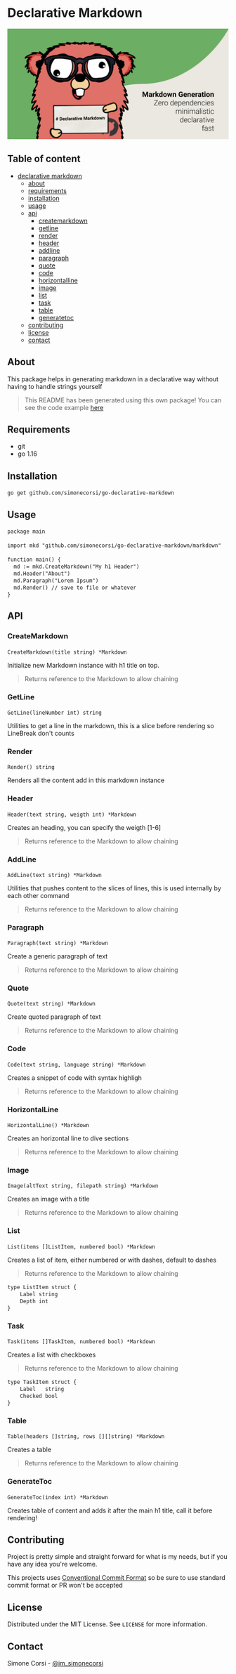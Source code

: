 # Declarative Markdown

<p align="center"><img src="https://raw.githubusercontent.com/simonecorsi/go-declarative-markdown/da5ee95c99a8f17e3f9f5cd2be387807d5f85536/banner.jpg" alt="Declarative Markdown Gopher Logo"/></p>

## Table of content

- [declarative markdown](#declarative-markdown)
  - [about](#about)
  - [requirements](#requirements)
  - [installation](#installation)
  - [usage](#usage)
  - [api](#api)
    - [createmarkdown](#createmarkdown)
    - [getline](#getline)
    - [render](#render)
    - [header](#header)
    - [addline](#addline)
    - [paragraph](#paragraph)
    - [quote](#quote)
    - [code](#code)
    - [horizontalline](#horizontalline)
    - [image](#image)
    - [list](#list)
    - [task](#task)
    - [table](#table)
    - [generatetoc](#generatetoc)
  - [contributing](#contributing)
  - [license](#license)
  - [contact](#contact)

## About

This package helps in generating markdown in a declarative way without having to handle strings yourself

> This README has been generated using this own package!
You can see the code example [here](./docs/generator.go)

## Requirements

- git
- go 1.16

## Installation

```
go get github.com/simonecorsi/go-declarative-markdown
```

## Usage

```
package main

import mkd "github.com/simonecorsi/go-declarative-markdown/markdown"

function main() {
  md := mkd.CreateMarkdown("My h1 Header")
  md.Header("About")
  md.Paragraph("Lorem Ipsum")
  md.Render() // save to file or whatever
}

```

## API

### CreateMarkdown

`CreateMarkdown(title string) *Markdown`

Initialize new Markdown instance with h1 title on top.

> Returns reference to the Markdown to allow chaining

### GetLine

`GetLine(lineNumber int) string`

Utilities to get a line in the markdown, this is a slice before rendering so LineBreak don't counts

### Render

`Render() string`

Renders all the content add in this markdown instance

### Header

`Header(text string, weigth int) *Markdown`

Creates an heading, you can specify the weigth [1-6]

> Returns reference to the Markdown to allow chaining

### AddLine

`AddLine(text string) *Markdown`

Utilities that pushes content to the slices of lines, this is used internally by each other command

> Returns reference to the Markdown to allow chaining

### Paragraph

`Paragraph(text string) *Markdown`

Create a generic paragraph of text

> Returns reference to the Markdown to allow chaining

### Quote

`Quote(text string) *Markdown`

Create quoted paragraph of text

> Returns reference to the Markdown to allow chaining

### Code

`Code(text string, language string) *Markdown`

Creates a snippet of code with syntax highligh

> Returns reference to the Markdown to allow chaining

### HorizontalLine

`HorizontalLine() *Markdown`

Creates an horizontal line to dive sections

> Returns reference to the Markdown to allow chaining

### Image

`Image(altText string, filepath string) *Markdown`

Creates an image with a title

> Returns reference to the Markdown to allow chaining

### List

`List(items []ListItem, numbered bool) *Markdown`

Creates a list of item, either numbered or with dashes, default to dashes

> Returns reference to the Markdown to allow chaining

```
type ListItem struct {
	Label string
	Depth int
}
```

### Task

`Task(items []TaskItem, numbered bool) *Markdown`

Creates a list with checkboxes

> Returns reference to the Markdown to allow chaining

```
type TaskItem struct {
	Label   string
	Checked bool
}
```

### Table

`Table(headers []string, rows [][]string) *Markdown`

Creates a table

> Returns reference to the Markdown to allow chaining

### GenerateToc

`GenerateToc(index int) *Markdown`

Creates table of content and adds it after the main h1 title, call it before rendering!

## Contributing

Project is pretty simple and straight forward for what is my needs, but if you have any idea you're welcome.

This projects uses [Conventional Commit Format](https://www.conventionalcommits.org) so be sure to use standard commit format or PR won't be accepted

## License

Distributed under the MIT License. See `LICENSE` for more information.

## Contact

Simone Corsi - [@im_simonecorsi](https://twitter.com/im_simonecorsi)